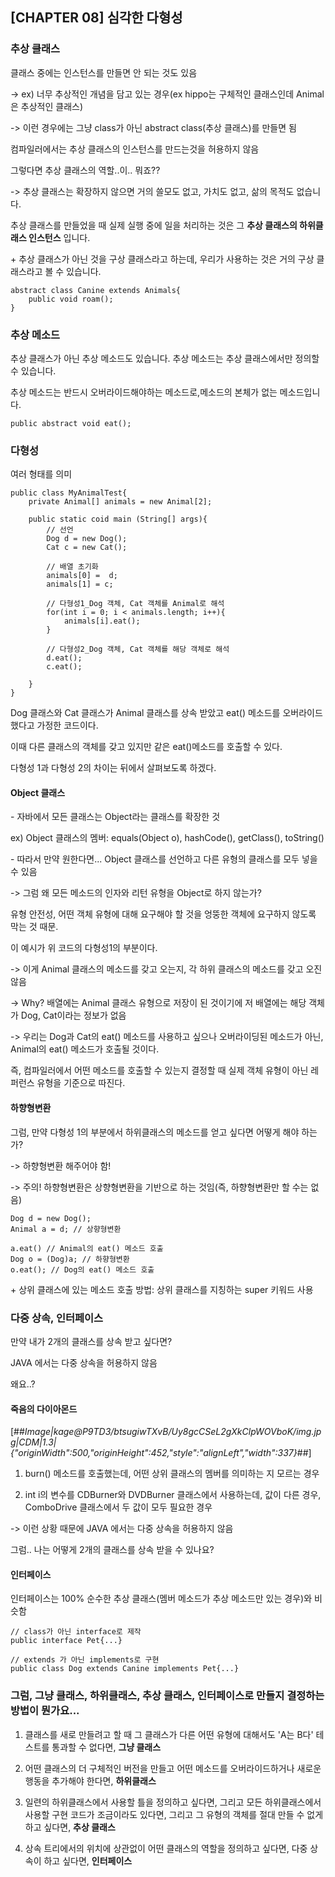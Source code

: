 ## **\[CHAPTER 08\] 심각한 다형성**

### **추상 클래스**

클래스 중에는 인스턴스를 만들면 안 되는 것도 있음

\-> ex) 너무 추상적인 개념을 담고 있는 경우(ex hippo는 구체적인 클래스인데 Animal은 추상적인 클래스)

\-> 이런 경우에는 그냥 class가 아닌 abstract class(추상 클래스)를 만들면 됨

컴파일러에서는 추상 클래스의 인스턴스를 만드는것을 허용하지 않음

그렇다면 추상 클래스의 역할..이.. 뭐죠??

\-> 추상 클래스는 확장하지 않으면 거의 쓸모도 없고, 가치도 없고, 삶의 목적도 없습니다.

추상 클래스를 만들었을 때 실제 실행 중에 일을 처리하는 것은 그 **추상 클래스의 하위클래스 인스턴스** 입니다.

\+ 추상 클래스가 아닌 것을 구상 클래스라고 하는데, 우리가 사용하는 것은 거의 구상 클래스라고 볼 수 있습니다.

```
abstract class Canine extends Animals{
    public void roam();
}
```

### **추상 메소드**

추상 클래스가 아닌 추상 메소드도 있습니다. 추상 메소드는 추상 클래스에서만 정의할 수 있습니다.

추상 메소드는 반드시 오버라이드해야하는 메소드로,메소드의 본체가 없는 메소드입니다.

```
public abstract void eat();
```

### **다형성**

여러 형태를 의미

```
public class MyAnimalTest{
    private Animal[] animals = new Animal[2];
    
    public static coid main (String[] args){
        // 선언
        Dog d = new Dog();
        Cat c = new Cat();
        
        // 배열 초기화
        animals[0] =  d;
        animals[1] = c;
        
        // 다형성1_Dog 객체, Cat 객체를 Animal로 해석
        for(int i = 0; i < animals.length; i++){
            animals[i].eat();
        }
        
        // 다형성2_Dog 객체, Cat 객체를 해당 객체로 해석
        d.eat();
        c.eat();
        
    }
}
```

Dog 클래스와 Cat 클래스가 Animal 클래스를 상속 받았고 eat() 메소드를 오버라이드 했다고 가정한 코드이다.

이때 다른 클래스의 객체를 갖고 있지만 같은 eat()메소드를 호출할 수 있다.

다형성 1과 다형성 2의 차이는 뒤에서 살펴보도록 하겠다.

#### **Object 클래스**

\- 자바에서 모든 클래스는 Object라는 클래스를 확장한 것

ex) Object 클래스의 멤버: equals(Object o), hashCode(), getClass(), toString()

\- 따라서 만약 원한다면... Object 클래스를 선언하고 다른 유형의 클래스를 모두 넣을 수 있음

\-> 그럼 왜 모든 메소드의 인자와 리턴 유형을 Object로 하지 않는가?

유형 안전성, 어떤 객체 유형에 대해 요구해야 할 것을 엉뚱한 객체에 요구하지 않도록 막는 것 때문.

이 예시가 위 코드의 다형성1의 부분이다.

\-> 이게 Animal 클래스의 메소드를 갖고 오는지, 각 하위 클래스의 메소드를 갖고 오진 않음

\-> Why? 배열에는 Animal 클래스 유형으로 저장이 된 것이기에 저 배열에는 해당 객체가 Dog, Cat이라는 정보가 없음

\-> 우리는 Dog과 Cat의 eat() 메소드를 사용하고 싶으나 오버라이딩된 메소드가 아닌, Animal의 eat() 메소드가 호출될 것이다.

즉, 컴파일러에서 어떤 메소드를 호출할 수 있는지 결정할 때 실제 객체 유형이 아닌 레퍼런스 유형을 기준으로 따진다.

#### **하향형변환** 

그럼, 만약 다형성 1의 부분에서 하위클래스의 메소드를 얻고 싶다면 어떻게 해야 하는가?

\-> 하향형변환 해주어야 함!

\-> 주의! 하향형변환은 상향형변환을 기반으로 하는 것임(즉, 하향형변환만 할 수는 없음)

```
Dog d = new Dog();
Animal a = d; // 상향형변환

a.eat() // Animal의 eat() 메소드 호출
Dog o = (Dog)a; // 하향형변환
o.eat(); // Dog의 eat() 메소드 호출
```

\+ 상위 클래스에 있는 메소드 호출 방법: 상위 클래스를 지칭하는 super 키워드 사용

### **다중 상속, 인터페이스**

만약 내가 2개의 클래스를 상속 받고 싶다면?

JAVA 에서는 다중 상속을 허용하지 않음

왜요..?

#### **죽음의 다이아몬드** 

[##_Image|kage@P9TD3/btsugiwTXvB/Uy8gcCSeL2gXkClpWOVboK/img.jpg|CDM|1.3|{"originWidth":500,"originHeight":452,"style":"alignLeft","width":337}_##]

1) burn() 메소드를 호출했는데, 어떤 상위 클래스의 멤버를 의미하는 지 모르는 경우

2) int i의 변수를 CDBurner와 DVDBurner 클래스에서 사용하는데, 값이 다른 경우, ComboDrive 클래스에서 두 값이 모두 필요한 경우

\-> 이런 상황 때문에 JAVA 에서는 다중 상속을 허용하지 않음

그럼.. 나는 어떻게 2개의 클래스를 상속 받을 수 있나요?

#### **인터페이스**

인터페이스는 100% 순수한 추상 클래스(멤버 메소드가 추상 메소드만 있는 경우)와 비슷함

```
// class가 아닌 interface로 제작
public interface Pet{...}

// extends 가 아닌 implements로 구현
public class Dog extends Canine implements Pet{...}
```

### **그럼, 그냥 클래스, 하위클래스, 추상 클래스, 인터페이스로 만들지 결정하는 방법이 뭔가요...**

1) 클래스를 새로 만들려고 할 때 그 클래스가 다른 어떤 유형에 대해서도 'A는 B다' 테스트를 통과할 수 없다면, **그냥 클래스**

2) 어떤 클래스의 더 구체적인 버전을 만들고 어떤 메소드를 오버라이드하거나 새로운 행동을 추가해야 한다면, **하위클래스**

3) 일련의 하위클래스에서 사용할 틀을 정의하고 싶다면, 그리고 모든 하위클래스에서 사용할 구현 코드가 조금이라도 있다면, 그리고 그 유형의 객체를 절대 만들 수 없게 하고 싶다면, **추상 클래스**

4) 상속 트리에서의 위치에 상관없이 어떤 클래스의 역할을 정의하고 싶다면, 다중 상속이 하고 싶다면, **인터페이스**
